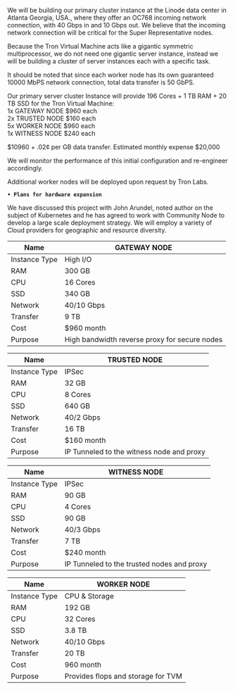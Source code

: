 We will be building our primary cluster instance at the Linode data center in Atlanta Georgia, USA., where they offer an OC768 incoming network connection, with 40 Gbps in and 10 Gbps out. We believe that the incoming network connection will be critical for the Super Representative nodes.

Because the Tron Virtual Machine acts like a gigantic symmetric multiprocessor, we do not need one gigantic server instance, instead we will be building a cluster of server instances each with a specific task.

It should be noted that since each worker node has its own guaranteed 10000 MbPS network connection, total data transfer is 50 GbPS.

Our primary server cluster Instance will provide 196 Cores + 1 TB RAM + 20 TB SSD for the Tron Virtual Machine:  
1x GATEWAY NODE $960 each  
2x TRUSTED NODE $160 each  
5x WORKER NODE $960 each  
1x WITNESS NODE $240 each  
                                               
$10960 + .02¢ per GB data transfer. Estimated monthly expense $20,000

We will monitor the performance of this initial configuration and re-engineer accordingly.

Additional worker nodes will be deployed upon request by Tron Labs.


**`• Plans for hardware expansion`**  

We have discussed this project with John Arundel, noted author on the subject of Kubernetes and he has agreed to work with Community Node to develop a large scale deployment strategy. We will employ a variety of Cloud providers for geographic and resource diversity.





| Name | GATEWAY NODE |
|---|---|
| Instance Type | High I/O |
| RAM | 	300 GB 
| CPU  | 	16 Cores
| SSD  | 	340 GB 
| Network  | 	40/10 Gbps 
| Transfer | 9 TB |
| Cost | 	$960 month 
| Purpose | High bandwidth reverse proxy for secure nodes | 



| Name |              TRUSTED NODE  | 
|---|---|
| Instance Type   |   IPSec |  	
| RAM | 	          32 GB | 
| CPU  | 	          8 Cores  | 	
| SSD  | 	      	640 GB|  	
| Network  |          40/2 Gbps  | 	
| Transfer | 16 TB |
| Cost |      $160 month| 
| Purpose |           IP Tunneled to the witness node and proxy | 

 


| Name |              WITNESS NODE  | 
|---|---|
| Instance Type   |   IPSec |  	
| RAM | 	          90 GB  | 
| CPU  | 	          4 Cores  | 	
| SSD  | 	          90 GB |  	
| Network  |          40/3 Gbps  | 	
| Transfer | 7 TB |
| Cost | 	          $240 month | 
| Purpose |           IP Tunneled to the trusted nodes and proxy  | 
            

             
| Name | WORKER NODE  |
|---|---|
| Instance Type |  CPU & Storage |
| RAM |          192 GB  | 	
| CPU  |         32 Cores  | 	
| SSD  |         3.8 TB  | 	
| Network |      40/10 Gbps  | 	
| Transfer |  20 TB |
| Cost |         960 month | 
| Purpose |      Provides flops and storage for TVM  | 
